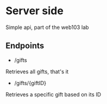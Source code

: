 # Server side

Simple api, part of the web103 lab

## Endpoints

- /gifts

Retrieves all gifts, that's it


- /gifts/{giftID}

Retrieves a specific gift based on its ID

